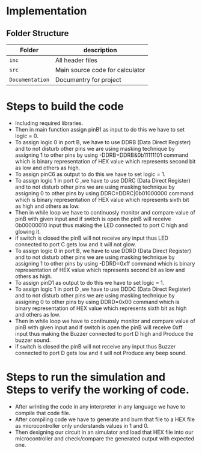 # Implementation

## Folder Structure
Folder        | description
--------------| ----------------------------------------------
`inc`         | All header files
`src`         | Main source code for calculator
`Documentation`        | Documentry for project
# Steps to build the code
- Including required libraries.
- Then in main function assign pinB1 as input to do this we have to set logic = 0.
- To assign logic 0 in port B, we have to use DDRB (Data Direct Register) and to not disturb other pins we are using masking technique by assigning 1 to other pins by using -DDRB=DDRB&0b11111101 command which is binary representation of HEX value which represents second bit as low and others as high.
- To assign pinC6 as output to do this we have to set logic = 1.
- To assign logic 1 in port C ,we have to use DDRC (Data Direct Register) and to not disturb other pins we are using masking technique by assigning 0 to other pins by using DDRC=DDRC|0b01000000 command which is binary representation of HEX value which represents sixth bit as high and others as low.
- Then in while loop we have to continuosly monitor and compare value of pinB with given input and if switch is open the pinB will receive 0b00000010 input thus making the LED connected to port C high and glowing it.
- if switch is closed the pinB will not receive any input thus LED connected to port C gets low and it will not glow.
- To assign logic 0 in port B, we have to use DDRD (Data Direct Register) and to not disturb other pins we are using masking technique by assigning 1 to other pins by using -DDRD=0xff command which is binary representation of HEX value which represents second bit as low and others as high.
- To assign pinD1 as output to do this we have to set logic = 1.
- To assign logic 1 in port D ,we have to use DDDC (Data Direct Register) and to not disturb other pins we are using masking technique by assigning 0 to other pins by using DDRD=0x00 command which is binary representation of HEX value which represents sixth bit as high and others as low.
- Then in while loop we have to continuosly monitor and compare value of pinB with given input and if switch is open the pinB will receive 0xff input thus making the Buzzer connected to port D high and Produce the buzzer sound.
- if switch is closed the pinB will not receive any input thus Buzzer connected to port D gets low and it will not Produce any beep sound.

# Steps to run the simulation and Steps to verify the working of code.
- After wrinting the code in any interpreter in any language we have to compile that code file.
- After compiling code we have to generate and burn that file to a HEX file as microcontroller only understands values in 1 and 0.
- Then designing our circuit in an simulator and load that HEX file into our microcontroller and check/compare the generated output with expected one.

